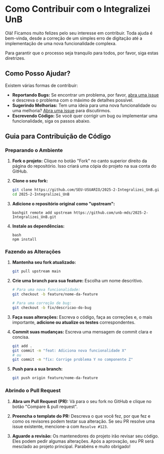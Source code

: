 # Como Contribuir com o Integralizei UnB

Olá! Ficamos muito felizes pelo seu interesse em contribuir. Toda ajuda é bem-vinda, desde a correção de um simples erro de digitação até a implementação de uma nova funcionalidade complexa.

Para garantir que o processo seja tranquilo para todos, por favor, siga estas diretrizes.

## Como Posso Ajudar?

Existem várias formas de contribuir:

* **Reportando Bugs:** Se encontrar um problema, por favor, [abra uma issue](https://github.com/unb-mds/2025-2-Integralizei_UnB/issues/new/choose) e descreva o problema com o máximo de detalhes possível.
* **Sugerindo Melhorias:** Tem uma ideia para uma nova funcionalidade ou uma melhoria? [Abra uma issue](https://github.com/unb-mds/2025-2-Integralizei_UnB/issues/new/choose) para discutirmos.
* **Escrevendo Código:** Se você quer corrigir um bug ou implementar uma funcionalidade, siga os passos abaixo.

## Guia para Contribuição de Código

### Preparando o Ambiente

1.  **Fork o projeto:** Clique no botão "Fork" no canto superior direito da página do repositório. Isso criará uma cópia do projeto na sua conta do GitHub.

2.  **Clone o seu fork:**
    ```bash
    git clone https://github.com/SEU-USUARIO/2025-2-Integralizei_UnB.git
    cd 2025-2-Integralizei_UnB
    ```

3.  **Adicione o repositório original como "upstream":**
    ```
    bashgit remote add upstream https://github.com/unb-mds/2025-2-Integralizei_UnB.git
    ```

4.  **Instale as dependências:**
    ```
    bash
    npm install
    ```

### Fazendo as Alterações

1.  **Mantenha seu fork atualizado:**
    ```bash
    git pull upstream main
    ```

2.  **Crie uma branch para sua feature:** Escolha um nome descritivo.
    ```bash
    # Para uma nova funcionalidade:
    git checkout -b feature/nome-da-feature

    # Para uma correção de bug:
    git checkout -b fix/descricao-do-bug
    ```

3.  **Faça suas alterações:** Escreva o código, faça as correções e, o mais importante, **adicione ou atualize os testes** correspondentes.

4.  **Commit suas mudanças:** Escreva uma mensagem de commit clara e concisa.
    ```bash
    git add .
    git commit -m "feat: Adiciona nova funcionalidade X"
    # ou
    git commit -m "fix: Corrige problema Y no componente Z"
    ```

5.  **Push para a sua branch:**
    ```bash
    git push origin feature/nome-da-feature
    ```

### Abrindo o Pull Request

1.  **Abra um Pull Request (PR):** Vá para o seu fork no GitHub e clique no botão "Compare & pull request".

2.  **Preencha o template do PR:** Descreva o que você fez, por que fez e como os revisores podem testar sua alteração. Se seu PR resolve uma issue existente, mencione-a com `Resolve #123`.

3.  **Aguarde a revisão:** Os mantenedores do projeto irão revisar seu código. Eles podem pedir algumas alterações. Após a aprovação, seu PR será mesclado ao projeto principal. Parabéns e muito obrigado!
